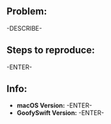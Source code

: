 ## Problem:
-DESCRIBE-

## Steps to reproduce:
-ENTER-

## Info:
* **macOS Version:** -ENTER-
* **GoofySwift Version:** -ENTER-
